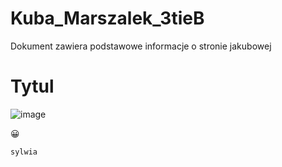 # Kuba_Marszalek_3tieB
Dokument zawiera podstawowe informacje o stronie jakubowej

# Tytul

![image](https://user-images.githubusercontent.com/125269759/218460357-5d205cf2-9b58-4a7e-a040-eda3a3db4542.png)


😀 


`sylwia`
